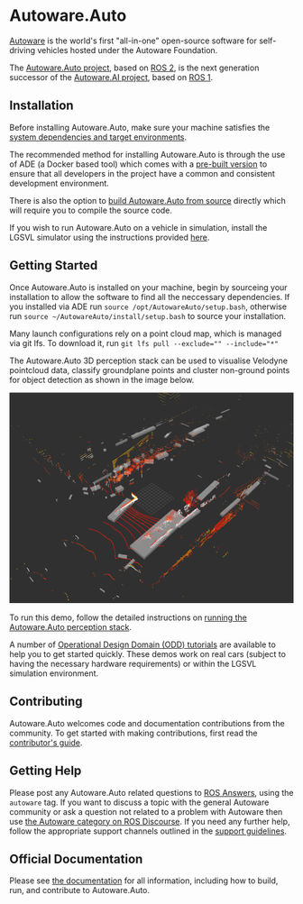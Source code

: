 # Autoware.Auto

[Autoware](https://www.autoware.org/) is the world's first "all-in-one" open-source software for self-driving vehicles hosted under the Autoware Foundation.

The [Autoware.Auto project](https://www.autoware.auto/), based on [ROS 2](https://docs.ros.org/en/foxy/), is the next generation successor of the [Autoware.AI project](https://www.autoware.ai/), based on [ROS 1](http://wiki.ros.org/Documentation).

## Installation
Before installing Autoware.Auto, make sure your machine satisfies the [system dependencies and target environments](https://autowarefoundation.gitlab.io/autoware.auto/AutowareAuto/target-environments.html).

The recommended method for installing Autoware.Auto is through the use of ADE (a Docker based tool) which comes with a [pre-built version](https://autowarefoundation.gitlab.io/autoware.auto/AutowareAuto/installation.html) to ensure that all developers in the project have a common and consistent development environment.

There is also the option to [build Autoware.Auto from source](https://autowarefoundation.gitlab.io/autoware.auto/AutowareAuto/building.html) directly which will require you to compile the source code.

If you wish to run Autoware.Auto on a vehicle in simulation, install the LGSVL simulator using the instructions provided [here](https://autowarefoundation.gitlab.io/autoware.auto/AutowareAuto/lgsvl.html).

## Getting Started
Once Autoware.Auto is installed on your machine, begin by sourceing your installation to allow the software to find all the neccessary dependencies. If you installed via ADE run `source /opt/AutowareAuto/setup.bash`, otherwise run `source ~/AutowareAuto/install/setup.bash` to source your installation. 

Many launch configurations rely on a point cloud map, which is managed via git lfs. To download it, run 
`git lfs pull --exclude="" --include="*"`

The Autoware.Auto 3D perception stack can be used to visualise Velodyne pointcloud data, classify groundplane points and cluster non-ground points for object detection as shown in the image below.

![alt text](docs/images/autoware-auto-bounding-boxes-smaller.png "Image showing Velodyne data with Autoware.Auto running in simulation")

To run this demo, follow the detailed instructions on [running the Autoware.Auto perception stack](https://autowarefoundation.gitlab.io/autoware.auto/AutowareAuto/perception-stack-howto.html).

A number of [Operational Design Domain (ODD) tutorials](https://autowarefoundation.gitlab.io/autoware.auto/AutowareAuto/usage.html) are available to help you to get started quickly. These demos work on real cars (subject to having the necessary hardware requirements) or within the LGSVL simulation environment.

## Contributing 
Autoware.Auto welcomes code and documentation contributions from the community. To get started with making contributions, first read the [contributor's guide](https://autowarefoundation.gitlab.io/autoware.auto/AutowareAuto/contributors-guide.html).

## Getting Help
Please post any Autoware.Auto related questions to [ROS Answers](https://answers.ros.org/questions/), using the `autoware` tag. If you want to discuss a topic with the general Autoware community or ask a question not related to a problem with Autoware then use [the Autoware category on ROS Discourse](https://discourse.ros.org/c/autoware/46). If you need any further help, follow the appropriate support channels outlined in the [support guidelines](https://autowarefoundation.gitlab.io/autoware.auto/AutowareAuto/support-guidelines.html).

## Official Documentation
Please see [the documentation](https://autowarefoundation.gitlab.io/autoware.auto/AutowareAuto/) for all information, including how to build, run, and contribute to Autoware.Auto.
